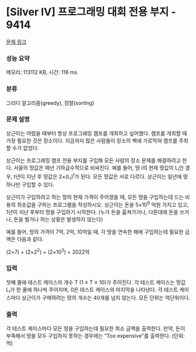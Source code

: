 # [Silver IV] 프로그래밍 대회 전용 부지 - 9414 

[문제 링크](https://www.acmicpc.net/problem/9414) 

### 성능 요약

메모리: 113112 KB, 시간: 116 ms

### 분류

그리디 알고리즘(greedy), 정렬(sorting)

### 문제 설명

<p>상근이는 어렸을 때부터 항상 프로그래밍 캠프를 개최하고 싶어했다. 캠프를 개최할 때 가장 필요한 것은 장소이다. 지금까지 많은 사람들이 장소의 벽에 가로막혀 캠프를 주최할 수가 없었다.</p>

<p>상근이는 프로그래밍 캠프 전용 부지를 구입해 모든 사람의 장소 문제를 해결하려고 한다. 서울의 땅값은 매년 기하급수적으로 비싸진다. 예를 들어, 땅 i의 현재 땅값이 L<sub>i</sub>인 경우, t년이 지난 후 땅값은 2×(L<sub>i</sub>)<sup>t</sup>가 된다. 모든 땅값은 서로 다르다. 상근이는 일년에 땅 하나만 구입할 수 있다.</p>

<p>상근이가 구입하려고 하는 땅의 현재 가격이 주어졌을 때, 모든 땅을 구입하는데 드는 비용의 최솟값을 구하는 프로그램을 작성하시오. 상근이는 돈을 5×10<sup>6</sup> 억원 가지고 있고, 1년이 지난 후부터 땅을 구입하기 시작한다. (누가 돈을 훔쳐가거나, 다른데에 돈을 쓰거나, 돈을 벌거나 하는 상황은 발생하지 않는다)</p>

<p>예를 들어, 땅의 가격이 7억, 2억, 10억일 때, 각 땅을 연속한 해에 구입하는데 필요한 금액은 다음과 같다.</p>

<p>(2×7) + (2×2<sup>2</sup>) + (2×10<sup>3</sup>) = 2022억</p>

### 입력 

 <p>첫째 줄에 테스트 케이스의 개수 T (1 ≤ T ≤ 10)가 주어진다. 각 테스트 케이스는 땅값 L<sub>i</sub>가 한 줄에 하나씩 주어지며, 0은 테스트 케이스의 마지막을 나타낸다. 각 테스트 케이스마다 상근이가 구매하려는 땅의 개수는 40개를 넘지 않는다. 모든 단위는 억단위이다.</p>

### 출력 

 <p>각 테스트 케이스마다 모든 땅을 구입하는데 필요한 최소 금액을 출력한다. 만약, 돈이 부족해서 땅을 모두 구입하지 못하는 경우에는 "Too expensive"를 출력한다. (단위: 억)</p>

